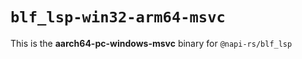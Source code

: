 # `blf_lsp-win32-arm64-msvc`

This is the **aarch64-pc-windows-msvc** binary for `@napi-rs/blf_lsp`
